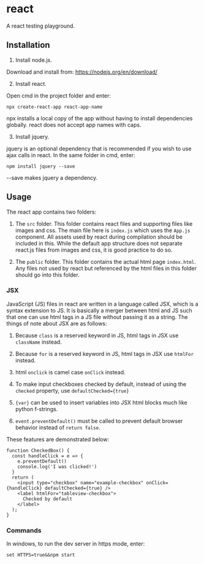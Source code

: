 # react

A react testing playground.

## Installation

1. Install node.js.

Download and install from: https://nodejs.org/en/download/

2. Install react.

Open cmd in the project folder and enter:

```
npx create-react-app react-app-name
```

npx installs a local copy of the app without having to install dependencies globally. react does not accept app names with caps.

3. Install jquery.

jquery is an optional dependency that is recommended if you wish to use ajax calls in react. In the same folder in cmd, enter:

```
npm install jquery --save
```

--save makes jquery a dependency.

## Usage

The react app contains two folders:

1. The `src` folder.
This folder contains react files and supporting files like images and css. The main file here is `index.js` which uses the `App.js` component. All assets used by react during compilation should be included in this. While the default app structure does not separate react.js files from images and css, it is good practice to do so.

2. The `public` folder.
This folder contains the actual html page `index.html`. Any files not used by react but referenced by the html files in this folder should go into this folder.

### JSX

JavaScript (JS) files in react are written in a language called JSX, which is a syntax extension to JS. It is basically a merger between html and JS such that one can use html tags in a JS file without passing it as a string. The things of note about JSX are as follows:

1. Because `class` is a reserved keyword in JS, html tags in JSX use `className` instead.

2. Because `for` is a reserved keyword in JS, html tags in JSX use `htmlFor` instead.

3. html `onclick` is camel case `onClick` instead.

4. To make input checkboxes checked by default, instead of using the `checked` property, use `defaultChecked={true}`

5. `{var}` can be used to insert variables into JSX html blocks much like python f-strings.

6. `event.preventDefault()` must be called to prevent default browser behavior instead of `return false`.

These features are demonstrated below:

```
function CheckedBox() {
  const handleClick = e => {
    e.preventDefault()
    console.log('I was clicked!')
  }
  return (
    <input type="checkbox" name="example-checkbox" onClick={handleClick} defaultChecked={true} />
    <label htmlFor="tableview-checkbox">
      Checked by default
    </label>
  );
}
```

### Commands

In windows, to run the dev server in https mode, enter:

```
set HTTPS=true&&npm start
```
